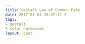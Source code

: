 ```yaml
---
title: Gestalt Law of Common Fate
date: 2017-01-01 20:37:11 Z
tags:
- gestalt
- color harmonies
layout: post
---
```



